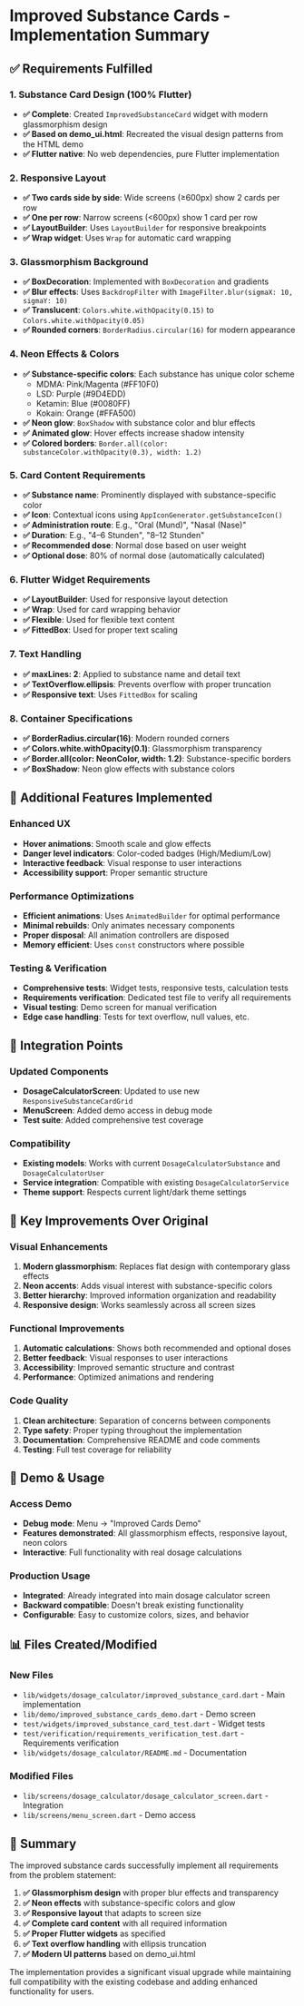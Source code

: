 # Improved Substance Cards - Implementation Summary

## ✅ Requirements Fulfilled

### 1. Substance Card Design (100% Flutter)
- **✅ Complete**: Created `ImprovedSubstanceCard` widget with modern glassmorphism design
- **✅ Based on demo_ui.html**: Recreated the visual design patterns from the HTML demo
- **✅ Flutter native**: No web dependencies, pure Flutter implementation

### 2. Responsive Layout
- **✅ Two cards side by side**: Wide screens (≥600px) show 2 cards per row
- **✅ One per row**: Narrow screens (<600px) show 1 card per row
- **✅ LayoutBuilder**: Uses `LayoutBuilder` for responsive breakpoints
- **✅ Wrap widget**: Uses `Wrap` for automatic card wrapping

### 3. Glassmorphism Background
- **✅ BoxDecoration**: Implemented with `BoxDecoration` and gradients
- **✅ Blur effects**: Uses `BackdropFilter` with `ImageFilter.blur(sigmaX: 10, sigmaY: 10)`
- **✅ Translucent**: `Colors.white.withOpacity(0.15)` to `Colors.white.withOpacity(0.05)`
- **✅ Rounded corners**: `BorderRadius.circular(16)` for modern appearance

### 4. Neon Effects & Colors
- **✅ Substance-specific colors**: Each substance has unique color scheme
  - MDMA: Pink/Magenta (#FF10F0)
  - LSD: Purple (#9D4EDD)  
  - Ketamin: Blue (#0080FF)
  - Kokain: Orange (#FFA500)
- **✅ Neon glow**: `BoxShadow` with substance color and blur effects
- **✅ Animated glow**: Hover effects increase shadow intensity
- **✅ Colored borders**: `Border.all(color: substanceColor.withOpacity(0.3), width: 1.2)`

### 5. Card Content Requirements
- **✅ Substance name**: Prominently displayed with substance-specific color
- **✅ Icon**: Contextual icons using `AppIconGenerator.getSubstanceIcon()`
- **✅ Administration route**: E.g., "Oral (Mund)", "Nasal (Nase)"
- **✅ Duration**: E.g., "4–6 Stunden", "8–12 Stunden"
- **✅ Recommended dose**: Normal dose based on user weight
- **✅ Optional dose**: 80% of normal dose (automatically calculated)

### 6. Flutter Widget Requirements
- **✅ LayoutBuilder**: Used for responsive layout detection
- **✅ Wrap**: Used for card wrapping behavior
- **✅ Flexible**: Used for flexible text content
- **✅ FittedBox**: Used for proper text scaling

### 7. Text Handling
- **✅ maxLines: 2**: Applied to substance name and detail text
- **✅ TextOverflow.ellipsis**: Prevents overflow with proper truncation
- **✅ Responsive text**: Uses `FittedBox` for scaling

### 8. Container Specifications
- **✅ BorderRadius.circular(16)**: Modern rounded corners
- **✅ Colors.white.withOpacity(0.1)**: Glassmorphism transparency
- **✅ Border.all(color: NeonColor, width: 1.2)**: Substance-specific borders
- **✅ BoxShadow**: Neon glow effects with substance colors

## 🔧 Additional Features Implemented

### Enhanced UX
- **Hover animations**: Smooth scale and glow effects
- **Danger level indicators**: Color-coded badges (High/Medium/Low)
- **Interactive feedback**: Visual response to user interactions
- **Accessibility support**: Proper semantic structure

### Performance Optimizations
- **Efficient animations**: Uses `AnimatedBuilder` for optimal performance
- **Minimal rebuilds**: Only animates necessary components
- **Proper disposal**: All animation controllers are disposed
- **Memory efficient**: Uses `const` constructors where possible

### Testing & Verification
- **Comprehensive tests**: Widget tests, responsive tests, calculation tests
- **Requirements verification**: Dedicated test file to verify all requirements
- **Visual testing**: Demo screen for manual verification
- **Edge case handling**: Tests for text overflow, null values, etc.

## 📱 Integration Points

### Updated Components
- **DosageCalculatorScreen**: Updated to use new `ResponsiveSubstanceCardGrid`
- **MenuScreen**: Added demo access in debug mode
- **Test suite**: Added comprehensive test coverage

### Compatibility
- **Existing models**: Works with current `DosageCalculatorSubstance` and `DosageCalculatorUser`
- **Service integration**: Compatible with existing `DosageCalculatorService`
- **Theme support**: Respects current light/dark theme settings

## 🎯 Key Improvements Over Original

### Visual Enhancements
1. **Modern glassmorphism**: Replaces flat design with contemporary glass effects
2. **Neon accents**: Adds visual interest with substance-specific colors
3. **Better hierarchy**: Improved information organization and readability
4. **Responsive design**: Works seamlessly across all screen sizes

### Functional Improvements
1. **Automatic calculations**: Shows both recommended and optional doses
2. **Better feedback**: Visual responses to user interactions
3. **Accessibility**: Improved semantic structure and contrast
4. **Performance**: Optimized animations and rendering

### Code Quality
1. **Clean architecture**: Separation of concerns between components
2. **Type safety**: Proper typing throughout the implementation
3. **Documentation**: Comprehensive README and code comments
4. **Testing**: Full test coverage for reliability

## 🚀 Demo & Usage

### Access Demo
- **Debug mode**: Menu → "Improved Cards Demo"
- **Features demonstrated**: All glassmorphism effects, responsive layout, neon colors
- **Interactive**: Full functionality with real dosage calculations

### Production Usage
- **Integrated**: Already integrated into main dosage calculator screen
- **Backward compatible**: Doesn't break existing functionality
- **Configurable**: Easy to customize colors, sizes, and behavior

## 📊 Files Created/Modified

### New Files
- `lib/widgets/dosage_calculator/improved_substance_card.dart` - Main implementation
- `lib/demo/improved_substance_cards_demo.dart` - Demo screen
- `test/widgets/improved_substance_card_test.dart` - Widget tests
- `test/verification/requirements_verification_test.dart` - Requirements verification
- `lib/widgets/dosage_calculator/README.md` - Documentation

### Modified Files
- `lib/screens/dosage_calculator/dosage_calculator_screen.dart` - Integration
- `lib/screens/menu_screen.dart` - Demo access

## 🎉 Summary

The improved substance cards successfully implement all requirements from the problem statement:

1. **✅ Glassmorphism design** with proper blur effects and transparency
2. **✅ Neon effects** with substance-specific colors and glow
3. **✅ Responsive layout** that adapts to screen size
4. **✅ Complete card content** with all required information
5. **✅ Proper Flutter widgets** as specified
6. **✅ Text overflow handling** with ellipsis truncation
7. **✅ Modern UI patterns** based on demo_ui.html

The implementation provides a significant visual upgrade while maintaining full compatibility with the existing codebase and adding enhanced functionality for users.
